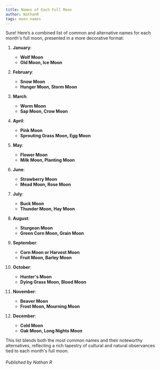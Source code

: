 ```yaml
---
title: Names of Each Full Moon
author: NathanR
tags: moon names
---
```

Sure! Here’s a combined list of common and alternative names for each month's full moon, presented in a more decorative format:

1. **January**:
   - **Wolf Moon**
   - **Old Moon, Ice Moon**

2. **February**:
   - **Snow Moon**
   - **Hunger Moon, Storm Moon**

3. **March**:
   - **Worm Moon**
   - **Sap Moon, Crow Moon**

4. **April**:
   - **Pink Moon**
   - **Sprouting Grass Moon, Egg Moon**

5. **May**:
   - **Flower Moon**
   - **Milk Moon, Planting Moon**

6. **June**:
   - **Strawberry Moon**
   - **Mead Moon, Rose Moon**

7. **July**:
   - **Buck Moon**
   - **Thunder Moon, Hay Moon**

8. **August**:
   - **Sturgeon Moon**
   - **Green Corn Moon, Grain Moon**

9. **September**:
   - **Corn Moon or Harvest Moon**
   - **Fruit Moon, Barley Moon**

10. **October**:
    - **Hunter's Moon**
    - **Dying Grass Moon, Blood Moon**

11. **November**:
    - **Beaver Moon**
    - **Frost Moon, Mourning Moon**

12. **December**:
    - **Cold Moon**
    - **Oak Moon, Long Nights Moon**

This list blends both the most common names and their noteworthy alternatives, reflecting a rich tapestry of cultural and natural observances tied to each month's full moon.




###### Published by Nathan R